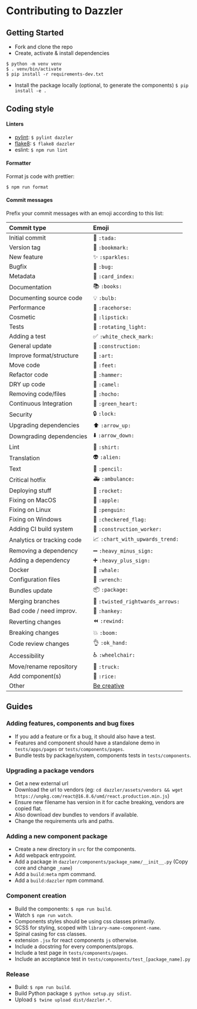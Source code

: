 # Contributing to Dazzler

## Getting Started

- Fork and clone the repo
- Create, activate & install dependencies
```
$ python -m venv venv
$ . venv/bin/activate
$ pip install -r requirements-dev.txt
```
- Install the package locally (optional, to generate the components)
`$ pip install -e .`

## Coding style

#### Linters

- [pylint](https://www.pylint.org/): 
`$ pylint dazzler`
- [flake8](http://flake8.pycqa.org/en/latest/): 
`$ flake8 dazzler`
- eslint: `$ npm run lint`

#### Formatter

Format js code with prettier:

`$ npm run format`

#### Commit messages

Prefix your commit messages with an emoji according to this list:

|   Commit type              | Emoji                                         |
|:---------------------------|:----------------------------------------------|
| Initial commit             | :tada: `:tada:`                               |
| Version tag                | :bookmark: `:bookmark:`                       |
| New feature                | :sparkles: `:sparkles:`                       |
| Bugfix                     | :bug: `:bug:`                                 |
| Metadata                   | :card_index: `:card_index:`                   |
| Documentation              | :books: `:books:`                             |
| Documenting source code    | :bulb: `:bulb:`                               |
| Performance                | :racehorse: `:racehorse:`                     |
| Cosmetic                   | :lipstick: `:lipstick:`                       |
| Tests                      | :rotating_light: `:rotating_light:`           |
| Adding a test              | :white_check_mark: `:white_check_mark:`       |
| General update             | :construction: `:construction:`               |
| Improve format/structure   | :art: `:art:`                                 |
| Move code                  | :feet: `:feet:`                               |
| Refactor code              | :hammer: `:hammer:`                           |
| DRY up code                | :camel: `:camel:`                             |
| Removing code/files        | :hocho: `:hocho:`                             |
| Continuous Integration     | :green_heart: `:green_heart:`                 |
| Security                   | :lock: `:lock:`                               |
| Upgrading dependencies     | :arrow_up: `:arrow_up:`                       |
| Downgrading dependencies   | :arrow_down: `:arrow_down:`                   |
| Lint                       | :shirt: `:shirt:`                             |
| Translation                | :alien: `:alien:`                             |
| Text                       | :pencil: `:pencil:`                           |
| Critical hotfix            | :ambulance: `:ambulance:`                     |
| Deploying stuff            | :rocket: `:rocket:`                           |
| Fixing on MacOS            | :apple: `:apple:`                             |
| Fixing on Linux            | :penguin: `:penguin:`                         |
| Fixing on Windows          | :checkered_flag: `:checkered_flag:`           |
| Adding CI build system     | :construction_worker: `:construction_worker:` |
| Analytics or tracking code | :chart_with_upwards_trend: `:chart_with_upwards_trend:` |
| Removing a dependency      | :heavy_minus_sign: `:heavy_minus_sign:`       |
| Adding a dependency        | :heavy_plus_sign: `:heavy_plus_sign:`         |
| Docker                     | :whale: `:whale:`                             |
| Configuration files        | :wrench: `:wrench:`                           |
| Bundles update             | :package: `:package:`                         |
| Merging branches           | :twisted_rightwards_arrows: `:twisted_rightwards_arrows:` |
| Bad code / need improv.    | :hankey: `:hankey:`                           |
| Reverting changes          | :rewind: `:rewind:`                           |
| Breaking changes           | :boom: `:boom:`                               |
| Code review changes        | :ok_hand: `:ok_hand:`                         |
| Accessibility              | :wheelchair: `:wheelchair:`                   |
| Move/rename repository     | :truck: `:truck:`                             |
| Add component(s)           | :rice: `:rice:`                               |
| Other                      | [Be creative](http://www.emoji-cheat-sheet.com/)  |

## Guides

### Adding features, components and bug fixes

- If you add a feature or fix a bug, it should also have a test.
- Features and component should have a standalone demo in `tests/apps/pages` or `tests/components/pages`.
- Bundle tests by package/system, components tests in `tests/components`.

### Upgrading a package vendors

- Get a new external url
- Download the url to vendors (eg: `cd dazzler/assets/vendors && wget https://unpkg.com/react@16.8.6/umd/react.production.min.js`)
- Ensure new filename has version in it for cache breaking, vendors are copied flat.
- Also download dev bundles to vendors if available.
- Change the requirements urls and paths.

### Adding a new component package

- Create a new directory in `src` for the components.
- Add webpack entrypoint.
- Add a package in `dazzler/components/package_name/__init__.py` (Copy core and change `_name`)
- Add a `build:meta` npm command.
- Add a `build:dazzler` npm command.

### Component creation

- Build the components: `$ npm run build`.
- Watch `$ npm run watch`.
- Components styles should be using css classes primarily.
- SCSS for styling, scoped with `library-name-component-name`.
- Spinal casing for css classes.
- extension `.jsx` for react components `js` otherwise.
- Include a docstring for every components/props.
- Include a test page in `tests/components/pages`.
- Include an acceptance test in `tests/components/test_[package_name].py`

### Release

- Build: `$ npm run build`.
- Build Python package `$ python setup.py sdist`.
- Upload `$ twine upload dist/dazzler.*`.
